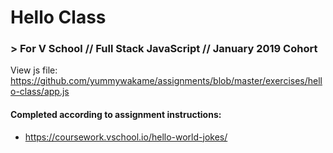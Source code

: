 # Hello Class
### > For V School // Full Stack JavaScript // January 2019 Cohort

View js file: https://github.com/yummywakame/assignments/blob/master/exercises/hello-class/app.js

#### Completed according to assignment instructions: 
- https://coursework.vschool.io/hello-world-jokes/
